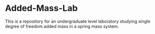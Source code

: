 # Added-Mass-Lab
This is a repository for an undergraduate level laboratory studying single degree of freedom added mass in a spring mass system.

